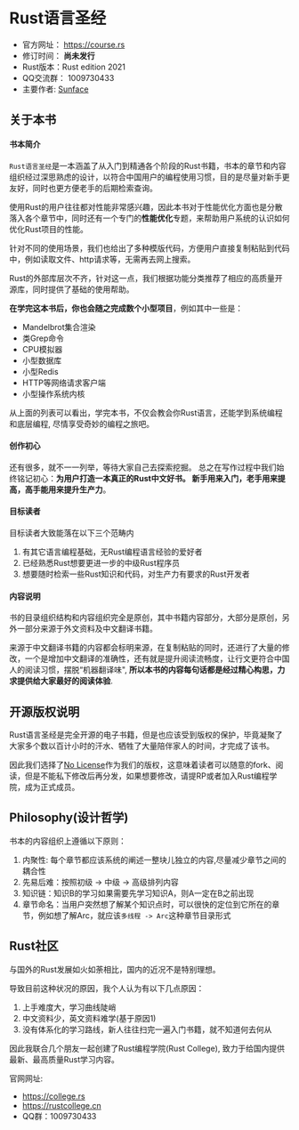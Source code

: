 # Rust语言圣经

- 官方网址： https://course.rs
- 修订时间： **尚未发行**
- Rust版本：Rust edition 2021
- QQ交流群： 1009730433
- 主要作者: [Sunface](https://im.dev)

## 关于本书

#### 书本简介
`Rust语言圣经`是一本涵盖了从入门到精通各个阶段的Rust书籍，书本的章节和内容组织经过深思熟虑的设计，以符合中国用户的编程使用习惯，目的是尽量对新手更友好，同时也更方便老手的后期检索查询。

使用Rust的用户往往都对性能非常感兴趣，因此本书对于性能优化方面也是分散落入各个章节中，同时还有一个专门的**性能优化**专题，来帮助用户系统的认识如何优化Rust项目的性能。

针对不同的使用场景，我们也给出了多种模版代码，方便用户直接复制粘贴到代码中，例如读取文件、http请求等，无需再去网上搜索。

Rust的外部库层次不齐，针对这一点，我们根据功能分类推荐了相应的高质量开源库，同时提供了基础的使用帮助。

**在学完这本书后，你也会随之完成数个小型项目**，例如其中一些是：

- Mandelbrot集合渲染
- 类Grep命令
- CPU模拟器
- 小型数据库
- 小型Redis
- HTTP等网络请求客户端
- 小型操作系统内核

从上面的列表可以看出，学完本书，不仅会教会你Rust语言，还能学到系统编程和底层编程, 尽情享受奇妙的编程之旅吧。

#### 创作初心

还有很多，就不一一列举，等待大家自己去探索挖掘。 总之在写作过程中我们始终铭记初心：**为用户打造一本真正的Rust中文好书。 新手用来入门，老手用来提高，高手能用来提升生产力**。

#### 目标读者

目标读者大致能落在以下三个范畴内
1. 有其它语言编程基础，无Rust编程语言经验的爱好者
2. 已经熟悉Rust想要更进一步的中级Rust程序员
3. 想要随时检索一些Rust知识和代码，对生产力有要求的Rust开发者

#### 内容说明

书的目录组织结构和内容组织完全是原创，其中书籍内容部分，大部分是原创，另外一部分来源于外文资料及中文翻译书籍。

来源于中文翻译书籍的内容都会标明来源，在复制粘贴的同时，还进行了大量的修改，一个是增加中文翻译的准确性，还有就是提升阅读流畅度，让行文更符合中国人的阅读习惯，摆脱“机器翻译味", **所以本书的内容每句话都是经过精心构思，力求提供给大家最好的阅读体验**.

## 开源版权说明

Rust语言圣经是完全开源的电子书籍，但是也应该受到版权的保护，毕竟凝聚了大家多个数以百计小时的汗水、牺牲了大量陪伴家人的时间，才完成了该书。

因此我们选择了[No License](https://www.google.com.hk/url?sa=t&rct=j&q=&esrc=s&source=web&cd=&ved=2ahUKEwigkv-KtMT0AhXFdXAKHdI4BCcQFnoECAQQAw&url=https%3A%2F%2Fchoosealicense.com%2Fno-permission%2F&usg=AOvVaw3M2Q4IbdhnpJ2K71TF7SPB)作为我们的版权，这意味着读者可以随意的fork、阅读，但是不能私下修改后再分发，如果想要修改，请提RP或者加入Rust编程学院，成为正式成员。


## Philosophy(设计哲学)

书本的内容组织上遵循以下原则：
1. 内聚性: 每个章节都应该系统的阐述一整块儿独立的内容,尽量减少章节之间的耦合性
2. 先易后难：按照初级 -> 中级 -> 高级排列内容
3. 知识链：知识B的学习如果需要先学习知识A，则A一定在B之前出现
4. 章节命名：当用户突然想了解某个知识点时，可以很快的定位到它所在的章节，例如想了解Arc，就应该`多线程 -> Arc`这种章节目录形式

## Rust社区

与国外的Rust发展如火如荼相比，国内的近况不是特别理想。

导致目前这种状况的原因，我个人认为有以下几点原因：
1. 上手难度大，学习曲线陡峭
2. 中文资料少，英文资料难学(基于原因1)
3. 没有体系化的学习路线，新人往往扫完一遍入门书籍，就不知道何去何从

因此我联合几个朋友一起创建了Rust编程学院(Rust College), 致力于给国内提供最新、最高质量Rust学习内容。

官网网址:
- https://college.rs
- https://rustcollege.cn
- QQ群：1009730433